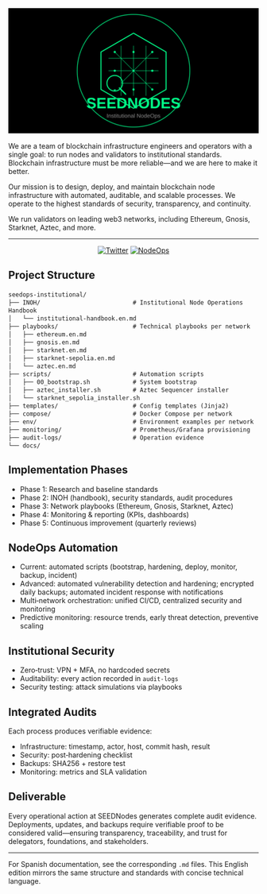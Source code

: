 <div align="center">
  <img src="assets/seednodes-hero.svg" alt="SEEDNodes - Institutional NodeOps" width="600"/>
</div>

We are a team of blockchain infrastructure engineers and operators with a single goal: to run nodes and validators to institutional standards. Blockchain infrastructure must be more reliable—and we are here to make it better.

Our mission is to design, deploy, and maintain blockchain node infrastructure with automated, auditable, and scalable processes. We operate to the highest standards of security, transparency, and continuity.

We run validators on leading web3 networks, including Ethereum, Gnosis, Starknet, Aztec, and more.

---

<div align="center">

[![Twitter](https://img.shields.io/badge/Twitter-@SeedsPuntoEth-1DA1F2?style=for-the-badge&logo=twitter&logoColor=white)](https://x.com/SeedsPuntoEth)
[![NodeOps](https://img.shields.io/badge/NodeOps-Institutional-00ff88?style=for-the-badge&logo=server&logoColor=black)](https://github.com/NoaSEED/seedops-institutional)

</div>

## Project Structure

```
seedops-institutional/
├── INOH/                          # Institutional Node Operations Handbook
│   └── institutional-handbook.en.md
├── playbooks/                     # Technical playbooks per network
│   ├── ethereum.en.md
│   ├── gnosis.en.md
│   ├── starknet.en.md
│   ├── starknet-sepolia.en.md
│   └── aztec.en.md
├── scripts/                       # Automation scripts
│   ├── 00_bootstrap.sh            # System bootstrap
│   ├── aztec_installer.sh         # Aztec Sequencer installer
│   └── starknet_sepolia_installer.sh
├── templates/                     # Config templates (Jinja2)
├── compose/                       # Docker Compose per network
├── env/                           # Environment examples per network
├── monitoring/                    # Prometheus/Grafana provisioning
├── audit-logs/                    # Operation evidence
└── docs/
```

## Implementation Phases

- Phase 1: Research and baseline standards
- Phase 2: INOH (handbook), security standards, audit procedures
- Phase 3: Network playbooks (Ethereum, Gnosis, Starknet, Aztec)
- Phase 4: Monitoring & reporting (KPIs, dashboards)
- Phase 5: Continuous improvement (quarterly reviews)

## NodeOps Automation

- Current: automated scripts (bootstrap, hardening, deploy, monitor, backup, incident)
- Advanced: automated vulnerability detection and hardening; encrypted daily backups; automated incident response with notifications
- Multi‑network orchestration: unified CI/CD, centralized security and monitoring
- Predictive monitoring: resource trends, early threat detection, preventive scaling

## Institutional Security

- Zero‑trust: VPN + MFA, no hardcoded secrets
- Auditability: every action recorded in `audit-logs`
- Security testing: attack simulations via playbooks

## Integrated Audits

Each process produces verifiable evidence:
- Infrastructure: timestamp, actor, host, commit hash, result
- Security: post‑hardening checklist
- Backups: SHA256 + restore test
- Monitoring: metrics and SLA validation

## Deliverable

Every operational action at SEEDNodes generates complete audit evidence. Deployments, updates, and backups require verifiable proof to be considered valid—ensuring transparency, traceability, and trust for delegators, foundations, and stakeholders.

---

For Spanish documentation, see the corresponding `.md` files. This English edition mirrors the same structure and standards with concise technical language.

